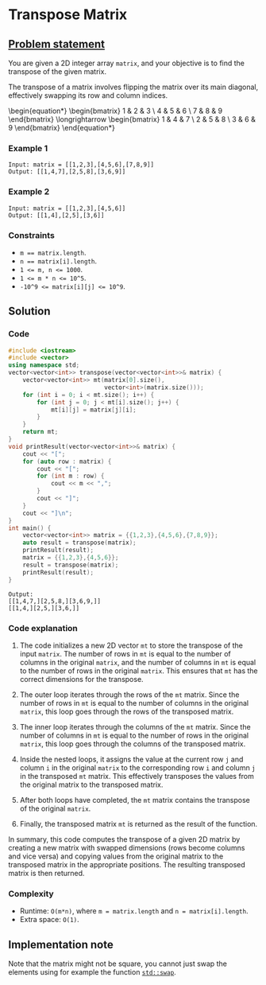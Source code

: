 # Transpose Matrix

## [Problem statement](https://leetcode.com/problems/transpose-matrix/)

You are given a 2D integer array `matrix`, and your objective is to find the transpose of the given matrix.

The transpose of a matrix involves flipping the matrix over its main diagonal, effectively swapping its row and column indices.
 
\begin{equation*}
\begin{bmatrix}
1 & 2 & 3 \\
4 & 5 & 6 \\
7 & 8 & 9
\end{bmatrix}
\longrightarrow
\begin{bmatrix}
1 & 4 & 7 \\
2 & 5 & 8 \\
3 & 6 & 9
\end{bmatrix}
\end{equation*}


### Example 1
```text
Input: matrix = [[1,2,3],[4,5,6],[7,8,9]]
Output: [[1,4,7],[2,5,8],[3,6,9]]
```

### Example 2
```text
Input: matrix = [[1,2,3],[4,5,6]]
Output: [[1,4],[2,5],[3,6]]
``` 

### Constraints

* `m == matrix.length`.
* `n == matrix[i].length`.
* `1 <= m, n <= 1000`.
* `1 <= m * n <= 10^5`.
* `-10^9 <= matrix[i][j] <= 10^9`.

## Solution

### Code
```cpp
#include <iostream>
#include <vector>
using namespace std;
vector<vector<int>> transpose(vector<vector<int>>& matrix) {
    vector<vector<int>> mt(matrix[0].size(), 
                           vector<int>(matrix.size()));
    for (int i = 0; i < mt.size(); i++) {
        for (int j = 0; j < mt[i].size(); j++) {
            mt[i][j] = matrix[j][i];
        }
    }
    return mt;
}
void printResult(vector<vector<int>>& matrix) {
    cout << "[";
    for (auto row : matrix) {
        cout << "[";
        for (int m : row) {
            cout << m << ",";
        }
        cout << "]";
    }
    cout << "]\n";
}
int main() {
    vector<vector<int>> matrix = {{1,2,3},{4,5,6},{7,8,9}};
    auto result = transpose(matrix);
    printResult(result);
    matrix = {{1,2,3},{4,5,6}};
    result = transpose(matrix);
    printResult(result);
}
```
```text
Output:
[[1,4,7,][2,5,8,][3,6,9,]]
[[1,4,][2,5,][3,6,]]
```

### Code explanation

1. The code initializes a new 2D vector `mt` to store the transpose of the input `matrix`. The number of rows in `mt` is equal to the number of columns in the original `matrix`, and the number of columns in `mt` is equal to the number of rows in the original `matrix`. This ensures that `mt` has the correct dimensions for the transpose.

2. The outer loop iterates through the rows of the `mt` matrix. Since the number of rows in `mt` is equal to the number of columns in the original `matrix`, this loop goes through the rows of the transposed matrix.

3. The inner loop iterates through the columns of the `mt` matrix. Since the number of columns in `mt` is equal to the number of rows in the original `matrix`, this loop goes through the columns of the transposed matrix.

4. Inside the nested loops, it assigns the value at the current row `j` and column `i` in the original `matrix` to the corresponding row `i` and column `j` in the transposed `mt` matrix. This effectively transposes the values from the original matrix to the transposed matrix.

5. After both loops have completed, the `mt` matrix contains the transpose of the original `matrix`.

6. Finally, the transposed matrix `mt` is returned as the result of the function.

In summary, this code computes the transpose of a given 2D matrix by creating a new matrix with swapped dimensions (rows become columns and vice versa) and copying values from the original matrix to the transposed matrix in the appropriate positions. The resulting transposed matrix is then returned.

### Complexity
* Runtime: `O(m*n)`, where `m = matrix.length` and `n = matrix[i].length`.
* Extra space: `O(1)`.


## Implementation note

Note that the matrix might not be square, you cannot just swap the elements using for example the function [`std::swap`](https://en.cppreference.com/w/cpp/algorithm/swap).

